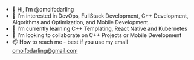 - 👋 Hi, I’m @omoifodarling
- 👀 I’m interested in DevOps, FullStack Development, C++ Development, Algorithms and Optimization, and Mobile Development...
- 🌱 I’m currently learning C++ Templating, React Native and Kubernetes
- 💞️ I’m looking to collaborate on C++ Projects or  Mobile Development
- 📫 How to reach me - best if you use my email omoifodarling@gmail.com

<!---
omoifodarling/omoifodarling is a ✨ special ✨ repository because its `README.md` (this file) appears on your GitHub profile.
You can click the Preview link to take a look at your changes.
--->
